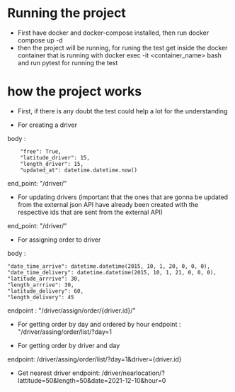 # Running the project
- First have docker and docker-compose installed, then run docker compose up -d 
- then the project will be running, for runing the test get inside the docker container that is running 
   with docker exec -it <container_name> bash
   and run pytest for running the test

# how the project works
- First, if there is any doubt the test could help a lot for the understanding


- For creating a driver 

body :    

        "free": True,
        "latitude_driver": 15,
        "length_driver": 15,
        "updated_at": datetime.datetime.now()

end_point: "/driver/"

- For updating drivers (important that the ones that are gonna be updated from the external json API have   already been created with the respective ids that are sent from the external API)

end_point: "/driver/"

- For assigning order to driver 

body :

    "date_time_arrive": datetime.datetime(2015, 10, 1, 20, 0, 0, 0),
    "date_time_delivery": datetime.datetime(2015, 10, 1, 21, 0, 0, 0),
    "latitude_arrrive": 30,
    "length_arrrive": 30,
    "latitude_delivery": 60,
    "length_delivery": 45

endpoint : "/driver/assign/order/{driver.id}/"

- For getting order by day and ordered by hour 
endpoint : "/driver/assing/order/list/?day=1

- For getting order by driver and day 

endpoint: /driver/assing/order/list/?day=1&driver={driver.id}

- Get nearest driver
endpoint: /driver/nearlocation/?lattitude=50&length=50&date=2021-12-10&hour=0